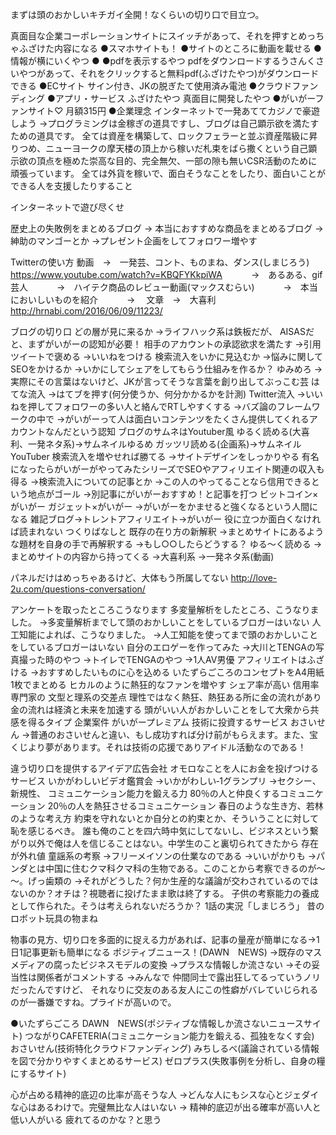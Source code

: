 まずは頭のおかしいキチガイ全開！なくらいの切り口で目立つ。

真面目な企業コーポレーションサイトにスイッチがあって、それを押すとめっちゃふざけた内容になる
●スマホサイトも！
●サイトのところに動画を載せる
●情報が横にいくやつ
●
●pdfを表示するやつ
pdfをダウンロードするうさんくさいやつがあって、それをクリックすると無料pdf(ふざけたやつ)がダウンロードできる
●ECサイト
サイン付き、JKの脱ぎたて使用済み電池
●クラウドファンディング
●アプリ・サービス
ふざけたやつ
真面目に開発したやつ
●がいがーファンサイト♡
月額315円
●企業理念
インターネットで一発あててカジノで豪遊しよう
→プログラミングは金稼ぎの道具ですし、ブログは自己顕示欲を満たすための道具です。
全ては資産を構築して、ロックフェラーと並ぶ資産階級に昇りつめ、ニューヨークの摩天楼の頂上から稼いだ札束をばら撒くという自己顕示欲の頂点を極めた崇高な目的、完全無欠、一部の隙も無いCSR活動のために頑張っています。
全ては外貨を稼いで、面白そうなことをしたり、面白いことができる人を支援したりすること

インターネットで遊び尽くせ

歴史上の失敗例をまとめるブログ
→
本当におすすめな商品をまとめるブログ
→紳助のマンゴーとか
→プレゼント企画をしてフォロワー増やす

Twitterの使い方
動画　→　一発芸、コント、ものまね、ダンス(しまじろう)
https://www.youtube.com/watch?v=KBQFYKkpiWA
　　　→　あるある、gif芸人
　　　→　ハイテク商品のレビュー動画(マックスむらい)
　　　→　本当においしいものを紹介
　　　→　
文章　→　大喜利
http://hrnabi.com/2016/06/09/11223/

ブログの切り口
どの層が見に来るか
→ライフハック系は鉄板だが、
AISASだと、まずがいがーの認知が必要！
相手のアカウントの承認欲求を満たす
→引用ツイートで褒める
→いいねをつける
検索流入をいかに見込むか
→悩みに関してSEOをかけるか
→いかにしてシェアをしてもらう仕組みを作るか？
ゆみめろ
→実際にその言葉はないけど、JKが言ってそうな言葉を創り出してぶっこむ芸
はてな流入
→はてブを押す(何分使うか、何分かかるかを計測)
Twitter流入
→いいねを押してフォロワーの多い人と絡んでRTしやすくする
→バズ論のフレームワークの中で
→がいがーって人は面白いコンテンツをたくさん提供してくれるアカウントなんだという認知
ブログのサムネはYoutuber風
ゆるく読める(大喜利、一発ネタ系)→サムネイルゆるめ
ガッツリ読める(企画系)→サムネイルYouTuber
検索流入を増やせれば勝てる
→サイトデザインをしっかりやる
有名になったらがいがーがやってみたシリーズでSEOやアフィリエイト関連の収入も得る
→検索流入についての記事とか
→この人のやってることなら信用できるという地点がゴール
→別記事にがいがーおすすめ！と記事を打つ
ビットコイン×がいがー
ガジェット×がいがー
→がいがーをかませると強くなるという人間になる
雑記ブログ→トレントアフィリエイト→がいがー
役に立つか面白くなければ読まれない
つくりばなしと
既存の在り方の新解釈
→まとめサイトにあるような題材を自身の手で再解釈する
→もし○○したらどうする？
ゆる～く読める
→まとめサイトの内容から持ってくる
→大喜利系
→一発ネタ系(動画)

パネルだけはめっちゃあるけど、大体もう所属してない
http://love-2u.com/questions-conversation/

アンケートを取ったところこうなります
多変量解析をしたところ、こうなりました。
→多変量解析までして頭のおかしいことをしているブロガーはいない
人工知能によれば、こうなりました。
→人工知能を使ってまで頭のおかしいことをしているブロガーはいない
自分のエロゲーを作ってみた
→大川とTENGAの写真撮った時のやつ
→トイレでTENGAのやつ
→1人AV男優
アフィリエイトはふざける
→おすすめしたいものに心を込める
いたずらごころのコンセプトをA4用紙1枚でまとめる
ヒカルのように熱狂的なファンを増やす
シェア率が高い
信用率　専門家の
文型と理系の交差点
理性ではなく熱狂、熱狂ある所に金の流れがあり金の流れは経済と未来を加速する
頭がいい人がおかしいことをして大衆から共感を得るタイプ
企業案件
がいがープレミアム
技術に投資するサービス
おさいせん
→普通のおさいせんと違い、もし成功すれば分け前がもらえます。また、宝くじより夢があります。それは技術の応援でありアイドル活動なのである！

違う切り口を提供するアイデア広告会社
オモロなことを人にお金を投げつけるサービス
いかがわしいビデオ鑑賞会
→いかがわしい‐1グランプリ
→セクシー、新規性、
コミュニケーション能力を鍛える力
80％の人と仲良くするコミュニケーション
20％の人を熱狂させるコミュニケーション
春日のような生き方、若林のような考え方
約束を守れないとか自分との約束とか、そういうことに対して恥を感じるべき。
誰も俺のことを四六時中気にしてないし、ビジネスという繋がり以外で俺は人を信じることはない。中学生のこと裏切られてきたから
存在が外れ値
童謡系の考察
→フリーメイソンの仕業なのである
→いいがかりも
→パンダとは中国に住むクマ科クマ科の生物である。このことから考察できるのが～～。げっ歯類の
→それがどうした？何か生産的な議論が交わされているのではないのか？オチは？視聴者に投げたまま歌は終了する。
子供の考察能力の養成として作られた。そうは考えられないだろうか？
1話の実況「しまじろう」
昔のロボット玩具の物まね

物事の見方、切り口を多面的に捉える力があれば、記事の量産が簡単になる→1日1記事更新も簡単になる
ポジティブニュース！(DAWN　NEWS)
→既存のマスメディアの腐ったビジネスモデルの変換
→プラスな情報しか流さない
→その妥当性は関係者がコメントする
→みんなで
仲間同士で露出狂してるっていうノリだったんですけど、
それなりに交友のある友人にこの性癖がバレていじられるのが一番嫌ですね。プライドが高いので。

●いたずらごころ
DAWN　NEWS(ポジティブな情報しか流さないニュースサイト)
つながりCAFETERIA(コミュニケーション能力を鍛える、孤独をなくす会)
おさいせん(技術特化クラウドファンディング)
みちしるべ(議論されている情報を図で分かりやすくまとめるサービス)
ゼロプラス(失敗事例を分析し、自身の糧にするサイト)

心が占める精神的底辺の比率が高そうな人
→どんな人にもシスな心とジェダイな心はあるわけで。完璧無比な人はいない
→
精神的底辺が出る確率が高い人と低い人がいる
疲れてるのかな？と思う
